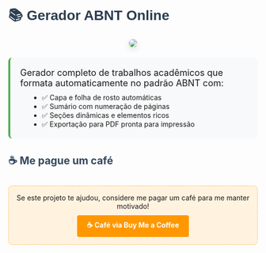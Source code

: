 # <span style="color: #2c3e50; font-family: 'Arial', sans-serif;">📚 Gerador ABNT Online</span>

<div style="text-align: center; margin: 20px 0;">
<img src="https://via.placeholder.com/800x450?text=Preview+Gerador+ABNT" style="border-radius: 8px; box-shadow: 0 4px 12px rgba(0,0,0,0.1); max-width: 100%; border: 1px solid #eee;">
</div>

<div style="background: #f8f9fa; padding: 20px; border-radius: 8px; margin: 20px 0; border-left: 4px solid #4CAF50;">
<p style="font-size: 18px; margin: 0;">Gerador completo de trabalhos acadêmicos que formata automaticamente no padrão ABNT com:</p>
<ul style="margin: 10px 0 0 20px;">
<li>✅ Capa e folha de rosto automáticas</li>
<li>✅ Sumário com numeração de páginas</li>
<li>✅ Seções dinâmicas e elementos ricos</li>
<li>✅ Exportação para PDF pronta para impressão</li>
</ul>
</div>

## <span style="color: #34495e;">☕ Me pague um café</span>

<div style="background: #fff3e0; padding: 15px; border-radius: 8px; text-align: center; margin-top: 30px; border: 1px dashed #ffb74d;">
<p style="margin: 0;">Se este projeto te ajudou, considere me pagar um café para me manter motivado!</p>
<a href="https://www.buymeacoffee.com/seuusuario" target="_blank" style="display: inline-block; background: #ff9800; color: white; padding: 10px 20px; border-radius: 4px; text-decoration: none; margin-top: 10px; font-weight: bold;">☕ Café via Buy Me a Coffee</a>
</div>